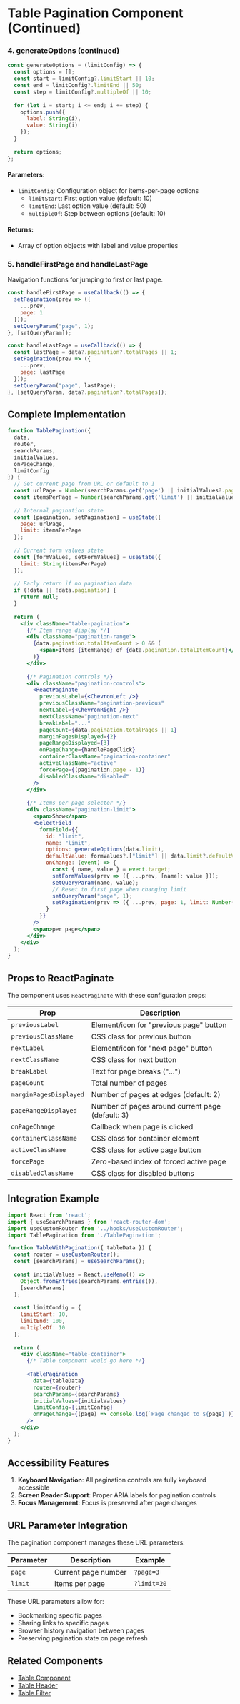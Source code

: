 # Table Pagination Component (Continued)

### 4. generateOptions (continued)

```javascript
const generateOptions = (limitConfig) => {
  const options = [];
  const start = limitConfig?.limitStart || 10;
  const end = limitConfig?.limitEnd || 50;
  const step = limitConfig?.multipleOf || 10;
  
  for (let i = start; i <= end; i += step) {
    options.push({
      label: String(i),
      value: String(i)
    });
  }
  
  return options;
};
```

#### Parameters:
- `limitConfig`: Configuration object for items-per-page options
  - `limitStart`: First option value (default: 10)
  - `limitEnd`: Last option value (default: 50)
  - `multipleOf`: Step between options (default: 10)

#### Returns:
- Array of option objects with label and value properties

### 5. handleFirstPage and handleLastPage

Navigation functions for jumping to first or last page.

```javascript
const handleFirstPage = useCallback(() => {
  setPagination(prev => ({
    ...prev,
    page: 1
  }));
  setQueryParam("page", 1);
}, [setQueryParam]);

const handleLastPage = useCallback(() => {
  const lastPage = data?.pagination?.totalPages || 1;
  setPagination(prev => ({
    ...prev,
    page: lastPage
  }));
  setQueryParam("page", lastPage);
}, [setQueryParam, data?.pagination?.totalPages]);
```

## Complete Implementation

```jsx
function TablePagination({ 
  data, 
  router, 
  searchParams, 
  initialValues, 
  onPageChange,
  limitConfig 
}) {
  // Get current page from URL or default to 1
  const urlPage = Number(searchParams.get('page') || initialValues?.page || 1);
  const itemsPerPage = Number(searchParams.get('limit') || initialValues?.limit || 10);
  
  // Internal pagination state
  const [pagination, setPagination] = useState({
    page: urlPage,
    limit: itemsPerPage
  });
  
  // Current form values state
  const [formValues, setFormValues] = useState({
    limit: String(itemsPerPage)
  });
  
  // Early return if no pagination data
  if (!data || !data.pagination) {
    return null;
  }
  
  return (
    <div className="table-pagination">
      {/* Item range display */}
      <div className="pagination-range">
        {data.pagination.totalItemCount > 0 && (
          <span>Items {itemRange} of {data.pagination.totalItemCount}</span>
        )}
      </div>
      
      {/* Pagination controls */}
      <div className="pagination-controls">
        <ReactPaginate
          previousLabel={<ChevronLeft />}
          previousClassName="pagination-previous"
          nextLabel={<ChevronRight />}
          nextClassName="pagination-next"
          breakLabel="..."
          pageCount={data.pagination.totalPages || 1}
          marginPagesDisplayed={2}
          pageRangeDisplayed={3}
          onPageChange={handlePageClick}
          containerClassName="pagination-container"
          activeClassName="active"
          forcePage={(pagination.page - 1)}
          disabledClassName="disabled"
        />
      </div>
      
      {/* Items per page selector */}
      <div className="pagination-limit">
        <span>Show</span>
        <SelectField
          formField={{
            id: "limit",
            name: "limit",
            options: generateOptions(data.limit),
            defaultValue: formValues?.["limit"] || data.limit?.defaultValue || "10",
            onChange: (event) => {
              const { name, value } = event.target;
              setFormValues(prev => ({ ...prev, [name]: value }));
              setQueryParam(name, value);
              // Reset to first page when changing limit
              setQueryParam("page", 1);
              setPagination(prev => ({ ...prev, page: 1, limit: Number(value) }));
            }
          }}
        />
        <span>per page</span>
      </div>
    </div>
  );
}
```

## Props to ReactPaginate

The component uses `ReactPaginate` with these configuration props:

| Prop | Description |
|------|-------------|
| `previousLabel` | Element/icon for "previous page" button |
| `previousClassName` | CSS class for previous button |
| `nextLabel` | Element/icon for "next page" button |
| `nextClassName` | CSS class for next button |
| `breakLabel` | Text for page breaks ("...") |
| `pageCount` | Total number of pages |
| `marginPagesDisplayed` | Number of pages at edges (default: 2) |
| `pageRangeDisplayed` | Number of pages around current page (default: 3) |
| `onPageChange` | Callback when page is clicked |
| `containerClassName` | CSS class for container element |
| `activeClassName` | CSS class for active page button |
| `forcePage` | Zero-based index of forced active page |
| `disabledClassName` | CSS class for disabled buttons |

## Integration Example

```jsx
import React from 'react';
import { useSearchParams } from 'react-router-dom';
import useCustomRouter from '../hooks/useCustomRouter';
import TablePagination from './TablePagination';

function TableWithPagination({ tableData }) {
  const router = useCustomRouter();
  const [searchParams] = useSearchParams();
  
  const initialValues = React.useMemo(() => 
    Object.fromEntries(searchParams.entries()),
    [searchParams]
  );
  
  const limitConfig = {
    limitStart: 10,
    limitEnd: 100,
    multipleOf: 10
  };
  
  return (
    <div className="table-container">
      {/* Table component would go here */}
      
      <TablePagination
        data={tableData}
        router={router}
        searchParams={searchParams}
        initialValues={initialValues}
        limitConfig={limitConfig}
        onPageChange={(page) => console.log(`Page changed to ${page}`)}
      />
    </div>
  );
}
```

## Accessibility Features

1. **Keyboard Navigation**: All pagination controls are fully keyboard accessible
2. **Screen Reader Support**: Proper ARIA labels for pagination controls
3. **Focus Management**: Focus is preserved after page changes

## URL Parameter Integration

The pagination component manages these URL parameters:

| Parameter | Description | Example |
|-----------|-------------|---------|
| `page` | Current page number | `?page=3` |
| `limit` | Items per page | `?limit=20` |

These URL parameters allow for:
- Bookmarking specific pages
- Sharing links to specific pages
- Browser history navigation between pages
- Preserving pagination state on page refresh

## Related Components

- [Table Component](./tableComponent.md)
- [Table Header](./tableHeader.md)
- [Table Filter](./tableFilter.md)
